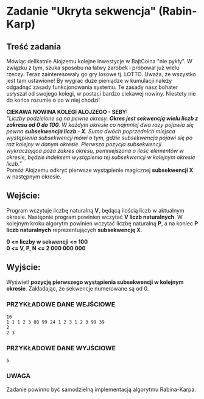 # Zadanie "Ukryta sekwencja" (Rabin-Karp)

## Treść zadania

Mówiąc delikatnie Alojzemu kolejne inwestycje w BajtCoina "nie pykły". W związku z tym, szuka sposobu na łatwy zarobek i próbował już wielu rzeczy. Teraz zainteresowały go gry losowe tj. LOTTO. Uważa, że wszystko jest tam ustawione! By wygrać duże pieniądze w kumulacji należy odgadnąć zasady funkcjonowania systemu. Te zasady nasz bohater usłyszał od swojego kolegi, w postaci bardzo ciekawej nowiny. Niestety nie do końca rozumie o co w niej chodzi!

**CIEKAWA NOWINA KOLEGI ALOJZEGO - SEBY:**\
*"Liczby podzielone są na pewne okresy. **Okres jest sekwencją wielu liczb z zakresu od 0 do 100**. W każdym okresie co najmniej dwa razy pojawia się pewna **subsekwencja liczb - X**. Suma dwóch poprzednich miejsca wystąpienia subsekwencji mówi o tym, gdzie subsekwencja pojawi się po raz kolejny w danym okresie. Pierwsza pozycja subsekwencji wykraczająca poza zakres okresu, pomniejszona o ilość elementów w okresie, będzie indeksem wystąpienia tej subsekwencji w kolejnym okresie liczb."*\
Pomóż Alojzemu odkryć pierwsze wystąpienie magicznej **subsekwencji X** w następnym okresie.

## Wejście:
Program wczytuje liczbę naturalną **V**, będącą ilością liczb w aktualnym okresie. Następnie program powinien wczytać **V liczb naturalnych**. W kolejnym kroku algorytm powinien wczytać liczbę naturalną **P**, a na koniec **P liczb naturalnych** reprezentujących **subsekwencję X**.

**0 <= liczby w sekwencji <= 100**\
**0 <= V, P, N <= 2 000 000 000**

## Wyjście:
Wyświetl **pozycję pierwszego wystąpienia subsekwencji w kolejnym okresie**. Zakładając, że sekwencje numerowane są od 0.

### PRZYKŁADOWE DANE WEJŚCIOWE 
```
16
1 1 1 2 3 88 99 24 1 2 3 1 2 3 99 39
2
2 3
```
### PRZYKŁADOWE DANE WYJŚCIOWE
```
5
```
### UWAGA
Zadanie powinno być samodzielną implementacją algorytmu Rabina-Karpa.